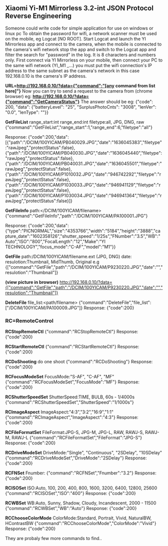 ## Xiaomi Yi-M1 Mirrorless 3.2-int JSON Protocol Reverse Engineering
Someone could write code for simple application for use on windows or linux pc
To obtain the password for wifi, a network scanner must be used on the mobile, eg Logcat [NO ROOT].
Start Logcat and launch the YI Mirrorless app and connect to the camera, when the mobile is connected to the camera's wifi network stop the app and switch to the Logcat app and filter the search for "password" in the log. It is 8 characters and numbers only.
First connect via YI Mirrorless on your mobile, then connect your PC to the same wifi network (YI_M1 _...) you must put the wifi connection's IP address to the same subnet as the camera's network in this case 192.168.0.10 is the camera's IP address.

**URL=http://192.168.0.10/?data={"command":"[any command from list here]"}**
Now you can try to send a request to the camera from (chrome browser) 
eg: **http://192.168.0.10/?data={"command":"GetCameraStatus"}**
The answer should be eg: {"code": 200, "data": {"batteryLevel": "25", "SurplusPhotoCnts": "3008", "lenVer": "0.0", "lenType": ""}}

**GetFileList**
range_start:int
range_end:int
filetype:all, JPG, DNG, raw
{"command":"GetFileList","range_start":1,"range_end":6,"filetype":"all"}


Response:
{"code":200,"data":[{"path":"/DCIM/100YICAM/PB040029.JPG","date":"1636045383","filetype":"rawJpeg","protectStatus":false},
{"path":"/DCIM/100YICAM/PB040030.JPG","date":"1636045440","filetype":"rawJpeg","protectStatus":false},
{"path":"/DCIM/100YICAM/PB040031.JPG","date":"1636045501","filetype":"rawJpeg","protectStatus":false},
{"path":"/DCIM/100YICAM/P1010032.JPG","date":"946742292","filetype":"rawJpeg","protectStatus":false},
{"path":"/DCIM/100YICAM/P1030033.JPG","date":"946941129","filetype":"rawJpeg","protectStatus":false},
{"path":"/DCIM/100YICAM/P1030034.JPG","date":"946941364","filetype":"rawJpeg","protectStatus":false}]}

**GetFileInfo**
path:</DCIM/100YICAM/filename>
{"command":"GetFileInfo","path":"/DCIM/100YICAM/PA100001.JPG"}

Response:
{"code":200,"data":{"type":"PICNORMAL","size":"4353766","width":"5184","height":"3888","capture_date":"1602358126","shutter_speed":"1/25s","FNumber":"3.5","WB":"Auto","ISO":"800","FocalLength":"12","Make":"YI TECHNOLOGY","focus_mode":"C-AF","model":"M1"}}

**GetFile**
path:/DCIM/100YICAM/filename.ext (JPG, DNG)
date:
resulotion:Thumbnail, MidThumb, Original
e.g 
{["command":"GetFile","path":"/DCIM/100YICAM/P9230220.JPG","date":"","resulotion":"Thumbnail"]}

**(view picture in browser)**
http://192.168.0.10/?data={["command":"GetFile","path":"/DCIM/100YICAM/P9230220.JPG","date":"","resulotion":"Thumbnail"]}


**DeleteFile**
file_list:<path/filename>
{"command":"DeleteFile","file_list":["/DCIM/100YICAM/PA100009.JPG"]}
Response:
{"code":200}

### RC=RemoteControl

**RCStopRemoteCtl**
{"command":"RCStopRemoteCtl"}
Response:
{"code":200}

**RCStartRemoteCtl**
{"command":"RCStartRemoteCtl"}
Response:
{"code":200}

**RCDoShooting** do one shoot
{"command":"RCDoShooting"}
Response:
{"code":200}

**RCFocusModeSet**
FocusMode:"S-AF", "C-AF", "MF"
{"command":"RCFocusModeSet","FocusMode":"MF"}
Response:
{"code":200}

**RCShutterSpeedSet**
ShutterSpeed:TIME, BULB, 60s - 1/4000s
{"command":"RCShutterSpeedSet","ShutterSpeed":"1/1000s"}

**RCImageAspect**
ImageAspect:"4:3","3:2","16:9","1:1"
{"command":"RCImageAspect","ImageAspect":"4:3"}
Response:
{"code":200}

**RCFileFormatSet**
FileFormat:JPG-S, JPG-M, JPG-L, RAW, RAWJ-S, RAWJ-M, RAWJ-L
{"command":"RCFileFormatSet","FileFormat":"JPG-S"}
Response:
{"code":200}

**RCDriveModeSet**
DriveMode:"Single", "Continuous", "2SDelay", "10SDelay"
{"command":"RCDriveModeSet","DriveMode":"2SDelay"}
Response:
{"code":200}

**RCFNSet**
Fnumber:
{"command":"RCFNSet","Fnumber":"3.2"}
Response:
{"code":200}

**RCISOSet**
ISO:Auto, 100, 200, 400, 800, 1600, 3200, 6400, 12800, 25600
{"command":"RCISOSet","ISO":"400"}
Response:
{"code":200}

**RCWBSet**
WB:Auto, Sunny, Shadow, Cloudy, Incandescent, 2000 - 11500
{"command":"RCWBSet","WB":"Auto"}
Response:
{"code":200}

**RCChooseColorMode**
ColorMode:Standard, Portrait, Vivid, NaturalBW, HContrastBW
{"command":"RCChooseColorMode","ColorMode":"Vivid"}
Response:
{"code":200}

They are probaly few more commands to find..

